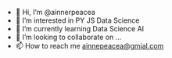 - 👋 Hi, I’m @ainnerpeacea
- 👀 I’m interested in PY JS  Data Science
- 🌱 I’m currently learning Data Science AI
- 💞️ I’m looking to collaborate on ...
- 📫 How to reach me ainnepeacea@gmial.com

<!---
ainnerpeacea/ainnerpeacea is a ✨ special ✨ repository because its `README.md` (this file) appears on your GitHub profile.
You can click the Preview link to take a look at your changes.
--->
